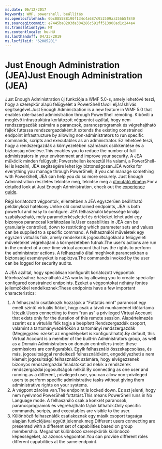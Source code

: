 ```yaml
---
ms.date: 06/12/2017
keywords: WMF, powershell, beállítás
ms.openlocfilehash: 0bc085588190f134c4a687c952509aa256b5f840
ms.sourcegitcommit: e7445ba8203da304286c591ff513900ad1c244a4
ms.translationtype: MT
ms.contentlocale: hu-HU
ms.lasthandoff: 04/23/2019
ms.locfileid: "62085201"
---
```

# <a name="just-enough-administration-jea"></a><span data-ttu-id="aa394-102">Just Enough Administration (JEA)</span><span class="sxs-lookup"><span data-stu-id="aa394-102">Just Enough Administration (JEA)</span></span>
<span data-ttu-id="aa394-103">Just Enough Administration új funkciója a WMF 5.0-s, amely lehetővé teszi, hogy a szerepkör alapú felügyelet a PowerShell távoli eljáráshívás segítségével.</span><span class="sxs-lookup"><span data-stu-id="aa394-103">Just Enough Administration is a new feature in WMF 5.0 that enables role-based administration through PowerShell remoting.</span></span>  <span data-ttu-id="aa394-104">Kibővíti a meglévő infrastruktúra korlátozott végpontot azáltal, hogy nem rendszergazdák számára a parancsok, parancsprogramok és végrehajtható fájlok futtassa rendszergazdaként.</span><span class="sxs-lookup"><span data-stu-id="aa394-104">It extends the existing constrained endpoint infrastructure by allowing non-administrators to run specific commands, scripts and executables as an administrator.</span></span>  <span data-ttu-id="aa394-105">Ez lehetővé teszi, hogy a rendszergazdák a környezetében számának csökkentése és a biztonság növelése.</span><span class="sxs-lookup"><span data-stu-id="aa394-105">This enables you to reduce the number of full administrators in your environment and improve your security.</span></span>  <span data-ttu-id="aa394-106">A JEA működik minden felügyelt; Powershellen keresztül Ha valami, a PowerShell-lel is kezelni, JEA segítségére lehet így biztonságosan.</span><span class="sxs-lookup"><span data-stu-id="aa394-106">JEA works for everything you manage through PowerShell; if you can manage something with PowerShell, JEA can help you do so more securely.</span></span>  <span data-ttu-id="aa394-107">Just Enough Administration részletes tekintse meg, tekintse meg a [útmutató élmény](http://aka.ms/JEA).</span><span class="sxs-lookup"><span data-stu-id="aa394-107">For a detailed look at Just Enough Administration, check out the [experience guide](http://aka.ms/JEA).</span></span>

<span data-ttu-id="aa394-108">Régi korlátozott végpontok, ellentétben a JEA egyszerűen beállítható példányközi hatékony.</span><span class="sxs-lookup"><span data-stu-id="aa394-108">Unlike old constrained endpoints, JEA is both powerful and easy to configure.</span></span>  <span data-ttu-id="aa394-109">JEA felhasználói képessége kínálja szabályozható, mely paraméterkészlettel és értékeket lehet adni egy bizonyos paranccsal korlátozása le.</span><span class="sxs-lookup"><span data-stu-id="aa394-109">User capabilities in JEA can be granularly controlled, down to restricting which parameter sets and values can be supplied to a specific command.</span></span> <span data-ttu-id="aa394-110">A felhasználói műveletek egy egyszeri virtuális fiók, amely rendelkezik jogosultságokkal a felügyeleti műveleteket végrehajtani a környezetében futnak.</span><span class="sxs-lookup"><span data-stu-id="aa394-110">The user’s actions are run in the context of a one-time virtual account that has the rights to perform the administrator actions.</span></span>  <span data-ttu-id="aa394-111">A felhasználó által meghívott parancsokban a biztonsági eseményeket is naplózva.</span><span class="sxs-lookup"><span data-stu-id="aa394-111">The commands invoked by the user can be logged for security audits.</span></span>

<span data-ttu-id="aa394-112">A JEA azáltal, hogy speciálisan konfigurált korlátozott végpontok létrehozásához használható.</span><span class="sxs-lookup"><span data-stu-id="aa394-112">JEA works by allowing you to create specially-configured constrained endpoints.</span></span>  <span data-ttu-id="aa394-113">Ezeket a végpontokat néhány fontos jellemzőkkel rendelkeznek:</span><span class="sxs-lookup"><span data-stu-id="aa394-113">These endpoints have a few important characteristics:</span></span>

1. <span data-ttu-id="aa394-114">A felhasználó csatlakozik hozzájuk a "Futtatás mint" parancsot egy emelt szintű virtuális fiókot, hogy csak a távoli munkamenet időtartama létezik.</span><span class="sxs-lookup"><span data-stu-id="aa394-114">Users connecting to them “run as” a privileged Virtual Account that exists only for the duration of this remote session.</span></span>  <span data-ttu-id="aa394-115">Alapértelmezés szerint ez a virtuális fiók tagja a beépített Rendszergazdák csoport, valamint a tartományvezérlőkön a tartományi rendszergazdák (Megjegyzés: ezeket az engedélyeket is konfigurálható).</span><span class="sxs-lookup"><span data-stu-id="aa394-115">By default, this Virtual Account is a member of the built-in Administrators group, as well as a Domain Administrators on domain controllers (note: these permissions are configurable).</span></span> <span data-ttu-id="aa394-116">Egyik felhasználó összekapcsolása, és más, jogosultsággal rendelkező felhasználóként, engedélyezheti a nem kiemelt jogosultságú felhasználók számára, hogy elvégezzenek bizonyos rendszergazdai feladatokat ad nekik a rendszerek rendszergazdai jogosultságok nélkül.</span><span class="sxs-lookup"><span data-stu-id="aa394-116">By connecting as one user and running as a different, privileged user, you can allow non-privileged users to perform specific administrative tasks without giving them administrative rights on your systems.</span></span>
2. <span data-ttu-id="aa394-117">A végpont zárolva van.</span><span class="sxs-lookup"><span data-stu-id="aa394-117">The endpoint is locked down.</span></span>  <span data-ttu-id="aa394-118">Ez azt jelenti, hogy nem nyelvmód PowerShell futtatást.</span><span class="sxs-lookup"><span data-stu-id="aa394-118">This means PowerShell runs in No Language mode.</span></span>  <span data-ttu-id="aa394-119">A felhasználó csak a konkrét parancsok, parancsprogramok és végrehajtható fájlok láthatók.</span><span class="sxs-lookup"><span data-stu-id="aa394-119">Only specific commands, scripts, and executables are visible to the user.</span></span>
3. <span data-ttu-id="aa394-120">Különböző felhasználók csatlakoznak egy másik csoport tagsága alapján funkciójával együtt jelennek meg.</span><span class="sxs-lookup"><span data-stu-id="aa394-120">Different users connecting are presented with a different set of capabilities based on group membership.</span></span>  <span data-ttu-id="aa394-121">Megadhat különböző szerepkörök különböző képességeket, az azonos végponton.</span><span class="sxs-lookup"><span data-stu-id="aa394-121">You can provide different roles different capabilities at the same endpoint.</span></span>
